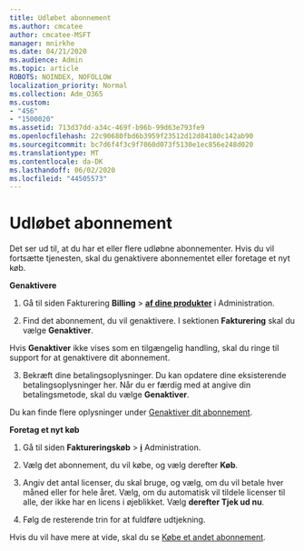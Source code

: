 ```yaml
---
title: Udløbet abonnement
ms.author: cmcatee
author: cmcatee-MSFT
manager: mnirkhe
ms.date: 04/21/2020
ms.audience: Admin
ms.topic: article
ROBOTS: NOINDEX, NOFOLLOW
localization_priority: Normal
ms.collection: Adm_O365
ms.custom:
- "456"
- "1500020"
ms.assetid: 713d37dd-a34c-469f-b96b-99d63e793fe9
ms.openlocfilehash: 22c90680fbd6b3959f23512d12d84180c142ab90
ms.sourcegitcommit: bc7d6f4f3c9f7060d073f5130e1ec856e248d020
ms.translationtype: MT
ms.contentlocale: da-DK
ms.lasthandoff: 06/02/2020
ms.locfileid: "44505573"
---
```

# <a name="expired-subscription"></a>Udløbet abonnement

Det ser ud til, at du har et eller flere udløbne abonnementer. Hvis du vil fortsætte tjenesten, skal du genaktivere abonnementet eller foretage et nyt køb.
  
**Genaktivere**
  
1. Gå til siden Fakturering **Billing** \> **[af dine produkter](https://go.microsoft.com/fwlink/p/?linkid=842054)** i Administration.

2. Find det abonnement, du vil genaktivere. I sektionen **Fakturering** skal du vælge **Genaktiver**.

Hvis **Genaktiver** ikke vises som en tilgængelig handling, skal du ringe til support for at genaktivere dit abonnement.

3. Bekræft dine betalingsoplysninger. Du kan opdatere dine eksisterende betalingsoplysninger her. Når du er færdig med at angive din betalingsmetode, skal du vælge **Genaktiver**.

Du kan finde flere oplysninger under [Genaktiver dit abonnement](https://docs.microsoft.com/microsoft-365/commerce/subscriptions/reactivate-your-subscription).

**Foretag et nyt køb**
  
1. Gå til siden **Faktureringskøb** \> **[i](https://go.microsoft.com/fwlink/p/?linkid=868433)** Administration.

2. Vælg det abonnement, du vil købe, og vælg derefter **Køb**.

3. Angiv det antal licenser, du skal bruge, og vælg, om du vil betale hver måned eller for hele året. Vælg, om du automatisk vil tildele licenser til alle, der ikke har en licens i øjeblikket. Vælg **derefter Tjek ud nu**.

4. Følg de resterende trin for at fuldføre udtjekning.

Hvis du vil have mere at vide, skal du se [Købe et andet abonnement](https://docs.microsoft.com/microsoft-365/commerce/buy-another-subscription).
